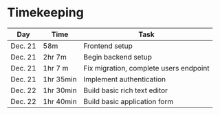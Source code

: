 # Timekeeping

| Day     | Time      | Task                                   |
| ------- | --------- | -------------------------------------- |
| Dec. 21 | 58m       | Frontend setup                         |
| Dec. 21 | 2hr 7m    | Begin backend setup                    |
| Dec. 21 | 1hr 7 m   | Fix migration, complete users endpoint |
| Dec. 21 | 1hr 35min | Implement authentication               |
| Dec. 22 | 1hr 30min | Build basic rich text editor           |
| Dec. 22 | 1hr 40min | Build basic application form           |
